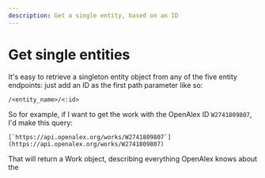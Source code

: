 ```yaml
---
description: Get a single entity, based on an ID
---
```


# Get single entities



It's easy to retrieve a singleton entity object from any of the five entity endpoints: just add an ID as the first path parameter like so:

`/<entity_name>/<:id>`

So for example, if I want to get the work with the OpenAlex ID `W2741809807`, I'd make this query:

``[`https://api.openalex.org/works/W2741809807`](https://api.openalex.org/works/W2741809807)``

That will return a Work object, describing everything OpenAlex knows about the&#x20;
